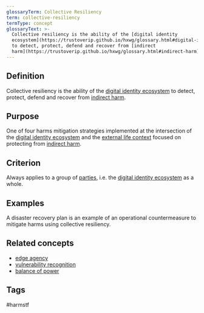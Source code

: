 ```yaml
---
glossaryTerm: Collective Resiliency
term: collective-resiliency
termType: concept
glossaryText: >-
  Collective resiliency is the ability of the [digital identity
  ecosystem](https://trustoverip.github.io/hxwg/glossary.html#digital-identity-ecosystem)
  to detect, protect, defend and recover from [indirect
  harm](https://trustoverip.github.io/hxwg/glossary.html#indirect-harm).
---
```

## Definition
Collective resiliency is the ability of the [digital identity ecosystem](https://trustoverip.github.io/hxwg/glossary.html#digital-identity-ecosystem) to detect, protect, defend and recover from [indirect harm](https://trustoverip.github.io/hxwg/glossary.html#indirect-harm).
## Purpose
One of four harms mitigation strategies implemented at the intersection of the [digital identity ecosystem](https://trustoverip.github.io/hxwg/glossary.html#digital-identity-ecosystem) and the [external life context](https://trustoverip.github.io/hxwg/glossary.html#external-life-context) focused on protecting from [indirect harm](https://trustoverip.github.io/hxwg/glossary.html#indirect-harm).
## Criterion
Always applies to a group of [parties](https://essif-lab.github.io/framework/docs/essifLab-glossary#party), i.e. the [digital identity ecosystem](https://trustoverip.github.io/hxwg/glossary.html#digital-identity-ecosystem) as a whole.
## Examples
A disaster recovery plan is an example of an operational countermeasure to mitigate harms using collective resiliency.
## Related concepts
* [edge agency](https://trustoverip.github.io/hxwg/glossary.html#edge-agency)
* [vulnerability recognition](https://trustoverip.github.io/hxwg/glossary.html#vulnerability-recognition)
* [balance of power](https://trustoverip.github.io/hxwg/glossary.html#balance-of-power)
## Tags  
 #harmstf
